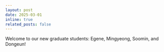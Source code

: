 ```yaml
---
layout: post
date: 2025-03-01
inline: true
related_posts: false
---
```


Welcome to our new graduate students: Egene, Mingyeong, Soomin, and Dongeun!
